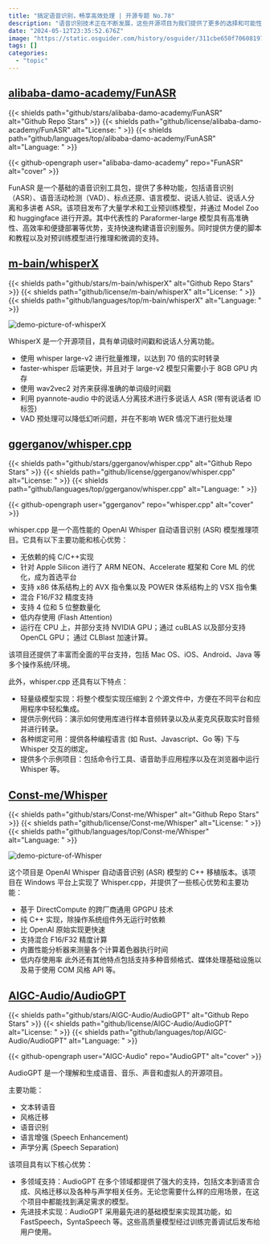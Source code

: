 ```yaml
---
title: "搞定语音识别，畅享高效处理 | 开源专题 No.78"
description: "语音识别技术正在不断发展，这些开源项目为我们提供了更多的选择和可能性。无论是在基础工具包的提供，还是在模型的优化和实现上，它们都各具特色。从高效准确的语音识别，到多说话人的分离和处理，再到跨平台的支持和各种功能的集成，这些项目无疑是语音识别领域的瑰宝。让我们一起探索这些精彩的开源项目，挖掘它们的潜力，为语音识别技术的发展贡献自己的力量。"
date: "2024-05-12T23:35:52.676Z"
image: "https://static.osguider.com/history/osguider/311cbe650f706081971914e505fef0fa.png"
tags: []
categories:
  - "topic"
---
```


## [alibaba-damo-academy/FunASR](https://github.com/alibaba-damo-academy/FunASR)

{{< shields path="github/stars/alibaba-damo-academy/FunASR" alt="Github Repo Stars" >}} {{< shields path="github/license/alibaba-damo-academy/FunASR" alt="License: " >}} {{< shields path="github/languages/top/alibaba-damo-academy/FunASR" alt="Language: " >}}

{{< github-opengraph user="alibaba-damo-academy" repo="FunASR" alt="cover" >}}

FunASR 是一个基础的语音识别工具包，提供了多种功能，包括语音识别（ASR）、语音活动检测（VAD）、标点还原、语言模型、说话人验证、说话人分离和多讲者 ASR。该项目发布了大量学术和工业预训练模型，并通过 Model Zoo 和 huggingface 进行开源。其中代表性的 Paraformer-large 模型具有高准确性、高效率和便捷部署等优势，支持快速构建语音识别服务。同时提供方便的脚本和教程以及对预训练模型进行推理和微调的支持。
  
## [m-bain/whisperX](https://github.com/m-bain/whisperX)

{{< shields path="github/stars/m-bain/whisperX" alt="Github Repo Stars" >}} {{< shields path="github/license/m-bain/whisperX" alt="License: " >}} {{< shields path="github/languages/top/m-bain/whisperX" alt="Language: " >}}

![demo-picture-of-whisperX](https://static.osguider.com/history/2023/84fb999d9ade5aebb23524a0acd643de.png)

WhisperX 是一个开源项目，具有单词级时间戳和说话人分离功能。

- 使用 whisper large-v2 进行批量推理，以达到 70 倍的实时转录
- faster-whisper 后端更快，并且对于 large-v2 模型只需要小于 8GB GPU 内存
- 使用 wav2vec2 对齐来获得准确的单词级时间戳
- 利用 pyannote-audio 中的说话人分离技术进行多说话人 ASR (带有说话者 ID 标签)
- VAD 预处理可以降低幻听问题，并在不影响 WER 情况下进行批处理
  
## [ggerganov/whisper.cpp](https://github.com/ggerganov/whisper.cpp)

{{< shields path="github/stars/ggerganov/whisper.cpp" alt="Github Repo Stars" >}} {{< shields path="github/license/ggerganov/whisper.cpp" alt="License: " >}} {{< shields path="github/languages/top/ggerganov/whisper.cpp" alt="Language: " >}}

{{< github-opengraph user="ggerganov" repo="whisper.cpp" alt="cover" >}}

whisper.cpp 是一个高性能的 OpenAI Whisper 自动语音识别 (ASR) 模型推理项目。它具有以下主要功能和核心优势：

- 无依赖的纯 C/C++实现
- 针对 Apple Silicon 进行了 ARM NEON、Accelerate 框架和 Core ML 的优化，成为首选平台
- 支持 x86 体系结构上的 AVX 指令集以及 POWER 体系结构上的 VSX 指令集
- 混合 F16/F32 精度支持
- 支持 4 位和 5 位整数量化
- 低内存使用 (Flash Attention)
- 运行在 CPU 上，并部分支持 NVIDIA GPU；通过 cuBLAS 以及部分支持 OpenCL GPU； 通过 CLBlast 加速计算。
  
该项目还提供了丰富而全面的平台支持，包括 Mac OS、iOS、Android、Java 等多个操作系统/环境。

此外，whisper.cpp 还具有以下特点：

- 轻量级模型实现：将整个模型实现压缩到 2 个源文件中，方便在不同平台和应用程序中轻松集成。
- 提供示例代码：演示如何使用库进行样本音频转录以及从麦克风获取实时音频并进行转录。
- 各种绑定可用：提供各种编程语言 (如 Rust、Javascript、Go 等) 下与 Whisper 交互的绑定。
- 提供多个示例项目：包括命令行工具、语音助手应用程序以及在浏览器中运行 Whisper 等。
  
## [Const-me/Whisper](https://github.com/Const-me/Whisper)

{{< shields path="github/stars/Const-me/Whisper" alt="Github Repo Stars" >}} {{< shields path="github/license/Const-me/Whisper" alt="License: " >}} {{< shields path="github/languages/top/Const-me/Whisper" alt="Language: " >}}

![demo-picture-of-Whisper](https://static.osguider.com/history/osguider/7408f9211319735d83ef54d477d98f09.png)

这个项目是 OpenAI Whisper 自动语音识别 (ASR) 模型的 C++ 移植版本。该项目在 Windows 平台上实现了 Whisper.cpp，并提供了一些核心优势和主要功能：

- 基于 DirectCompute 的跨厂商通用 GPGPU 技术
- 纯 C++ 实现，除操作系统组件外无运行时依赖
- 比 OpenAI 原始实现更快速
- 支持混合 F16/F32 精度计算
- 内置性能分析器来测量各个计算着色器执行时间
- 低内存使用率
此外还有其他特点包括支持多种音频格式、媒体处理基础设施以及易于使用 COM 风格 API 等。
  
## [AIGC-Audio/AudioGPT](https://github.com/AIGC-Audio/AudioGPT)

{{< shields path="github/stars/AIGC-Audio/AudioGPT" alt="Github Repo Stars" >}} {{< shields path="github/license/AIGC-Audio/AudioGPT" alt="License: " >}} {{< shields path="github/languages/top/AIGC-Audio/AudioGPT" alt="Language: " >}}

{{< github-opengraph user="AIGC-Audio" repo="AudioGPT" alt="cover" >}}

AudioGPT 是一个理解和生成语音、音乐、声音和虚拟人的开源项目。

主要功能：

- 文本转语音
- 风格迁移
- 语音识别
- 语言增强 (Speech Enhancement)
- 声学分离 (Speech Separation)
  
该项目具有以下核心优势：

- 多领域支持：AudioGPT 在多个领域都提供了强大的支持，包括文本到语言合成、风格迁移以及各种与声学相关任务。无论您需要什么样的应用场景，在这个项目中都能找到满足需求的模型。
- 先进技术实现：AudioGPT 采用最先进的基础模型来实现其功能，如 FastSpeech，SyntaSpeech 等。这些高质量模型经过训练完善调试后发布给用户使用。
  
